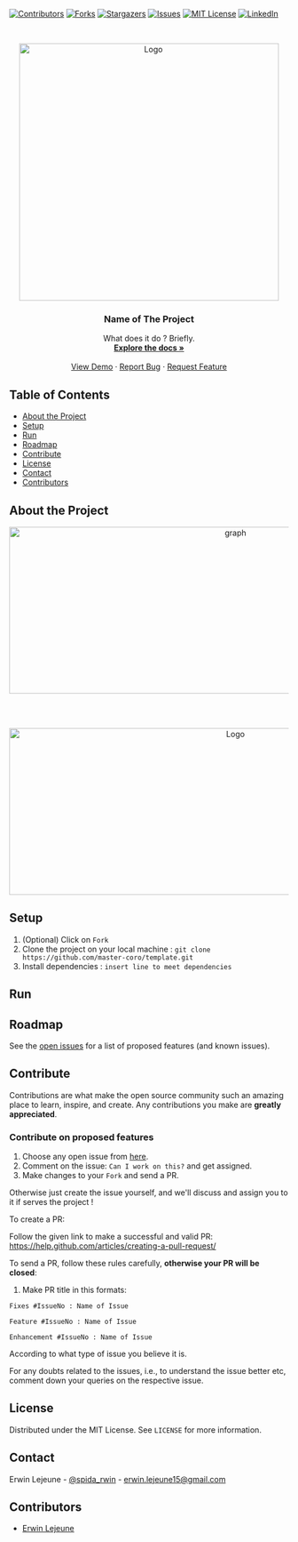 [![Contributors][contributors-shield]][contributors-url]
[![Forks][forks-shield]][forks-url]
[![Stargazers][stars-shield]][stars-url]
[![Issues][issues-shield]][issues-url]
[![MIT License][license-shield]][license-url]
[![LinkedIn][linkedin-shield]][linkedin-url]

<br />
<p align="center">
    <!--- relative path means image/image.png instead of https://etc... -->
    <img src="relativeimagepath" alt="Logo" width="468" height="463">                           
</a>

  <h3 align="center">Name of The Project</h3>

  <p align="center">
    What does it do ? Briefly.
    <br />
    <a href="https://github.com/master-coro/template/readme.md"><strong>Explore the docs »</strong></a>
    <br />
    <br />
    <a href="https://github.com/master-coro/template">View Demo</a>
    ·
    <a href="https://github.com/master-coro/template/issues">Report Bug</a>
    ·
    <a href="https://github.com/master-coro/template/issues">Request Feature</a>
  </p>
</p>

## Table of Contents

* [About the Project](#about-the-project)
* [Setup](#setup)
* [Run](#run)
* [Roadmap](#roadmap)
* [Contribute](#contribute)
* [License](#license)
* [Contact](#contact)
* [Contributors](#contributors)

## About the Project

<!---- what? who? how? what for? for whom? -->

<p align="center">
    <img src="image/of/the/project" alt="graph" width="800" height="300">
  </a>
</p>
<br />
<br />

<!---- Could add a more in depth description here -->

<p align="center">
    <img src="image" alt="Logo" width="800" height="300">
  </a>
</p>

## Setup

1. (Optional) Click on `Fork`
2. Clone the project on your local machine : `git clone https://github.com/master-coro/template.git`
3. Install dependencies : `insert line to meet dependencies`

## Run

<!--- how to run your app ? -->

## Roadmap

See the [open issues](https://github.com/master-coro/template/issues) for a list of proposed features (and known issues).

## Contribute

Contributions are what make the open source community such an amazing place to learn, inspire, and create. Any contributions you make are **greatly appreciated**.

### Contribute on proposed features

1. Choose any open issue from [here](https://github.com/master-coro/template/issues). 
2. Comment on the issue: `Can I work on this?` and get assigned.
3. Make changes to your `Fork` and send a PR.

Otherwise just create the issue yourself, and we'll discuss and assign you to it if serves the project !

To create a PR:

Follow the given link to make a successful and valid PR: https://help.github.com/articles/creating-a-pull-request/

To send a PR, follow these rules carefully, **otherwise your PR will be closed**:

1. Make PR title in this formats: 
```
Fixes #IssueNo : Name of Issue
``` 
```
Feature #IssueNo : Name of Issue
```
```
Enhancement #IssueNo : Name of Issue
```

According to what type of issue you believe it is.

For any doubts related to the issues, i.e., to understand the issue better etc, comment down your queries on the respective issue.

## License

Distributed under the MIT License. See `LICENSE` for more information.

## Contact

Erwin Lejeune - [@spida_rwin](https://twitter.com/spida_rwin) - erwin.lejeune15@gmail.com

## Contributors

- [Erwin Lejeune](https://github.com/Guilyx)

[contributors-shield]: https://img.shields.io/github/contributors/master-coro/template.svg?style=flat-square
[contributors-url]: https://github.com/master-coro/template/graphs/contributors
[forks-shield]: https://img.shields.io/github/forks/master-coro/template.svg?style=flat-square
[forks-url]: https://github.com/master-coro/template/network/members
[stars-shield]: https://img.shields.io/github/stars/master-coro/template.svg?style=flat-square
[stars-url]: https://github.com/master-coro/template/stargazers
[issues-shield]: https://img.shields.io/github/issues/master-coro/template.svg?style=flat-square
[issues-url]: https://github.com/master-coro/template/issues
[license-shield]: https://img.shields.io/github/license/master-coro/template.svg?style=flat-square
[license-url]: https://github.com/master-coro/template/blob/master/LICENSE.md
[linkedin-shield]: https://img.shields.io/badge/-LinkedIn-black.svg?style=flat-square&logo=linkedin&colorB=555
[linkedin-url]: https://linkedin.com/in/erwinlejeune-lkn
